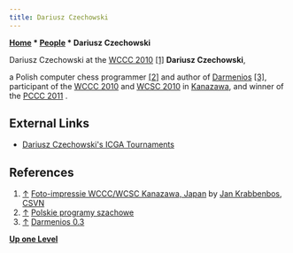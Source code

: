 ```yaml
---
title: Dariusz Czechowski
---
```

**[Home](Home "Home") * [People](People "People") * Dariusz Czechowski**

[](File:DariuszCzechowskiWCCC2010.jpg) Dariusz Czechowski at the [WCCC 2010](WCCC_2010 "WCCC 2010") <a id="cite-note-1" href="#cite-ref-1">[1]</a>
**Dariusz Czechowski**,

a Polish computer chess programmer <a id="cite-note-2" href="#cite-ref-2">[2]</a> and author of [Darmenios](Darmenios "Darmenios") <a id="cite-note-3" href="#cite-ref-3">[3]</a>, participant of the [WCCC 2010](WCCC_2010 "WCCC 2010") and [WCSC 2010](WCSC_2010 "WCSC 2010") in [Kanazawa](https://en.wikipedia.org/wiki/Kanazawa,_Ishikawa), and winner of the [PCCC 2011](PCCC_2011 "PCCC 2011") .

## External Links

- [Dariusz Czechowski's ICGA Tournaments](https://www.game-ai-forum.org/icga-tournaments/person.php?id=654)

## References

1. <a id="cite-ref-1" href="#cite-note-1">↑</a> [Foto-impressie WCCC/WCSC Kanazawa, Japan](http://www.csvn.nl/index.php?option=com_content&view=article&id=472%3Afoto-impressie-wcccwcsc-kanazawa-japan&catid=51%3Atoernooien&Itemid=28&lang=en) by [Jan Krabbenbos](Jan_Krabbenbos "Jan Krabbenbos"), [CSVN](CSVN "CSVN")
1. <a id="cite-ref-2" href="#cite-note-2">↑</a> [Polskie programy szachowe](http://lpps.maciej.szmit.info/programy.html)
1. <a id="cite-ref-3" href="#cite-note-3">↑</a> [Darmenios 0.3](http://darczech.ovh.org/lpps/)

**[Up one Level](People "People")**

